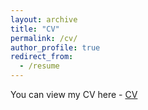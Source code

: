 ```yaml
---
layout: archive
title: "CV"
permalink: /cv/
author_profile: true
redirect_from:
  - /resume
---
```


You can view my CV here - [CV](https://github.com/pandeyakash23/akashapandey.github.io/files/Akash_CV.pdf)
